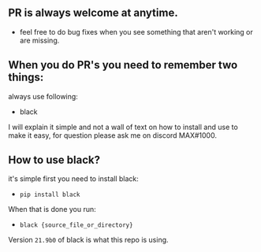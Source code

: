## PR is always welcome at anytime.

- feel free to do bug fixes when you see something that aren't working or are missing.

## When you do PR's you need to remember two things:
always use following:
- black

I will explain it simple and not a wall of text on how to install and use to make it easy, for question please ask me on discord MAX#1000.

## How to use black?

it's simple first you need to install black:
- `pip install black`

When that is done you run:

- `black {source_file_or_directory}`


Version `21.9b0` of black is what this repo is using.
